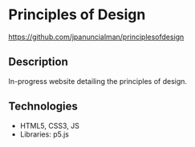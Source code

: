 # Principles of Design

https://github.com/jpanuncialman/principlesofdesign


## Description

In-progress website detailing the principles of design.


## Technologies

- HTML5, CSS3, JS
- Libraries: p5.js
